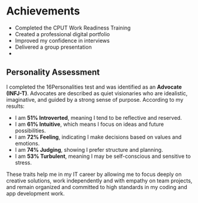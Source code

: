# Achievements

- Completed the CPUT Work Readiness Training
- Created a professional digital portfolio
- Improved my confidence in interviews
- Delivered a group presentation
- 
## Personality Assessment

I completed the 16Personalities test and was identified as an **Advocate (INFJ-T)**. Advocates are described as quiet visionaries who are idealistic, imaginative, and guided by a strong sense of purpose. According to my results:

- I am **51% Introverted**, meaning I tend to be reflective and reserved.
- I am **61% Intuitive**, which means I focus on ideas and future possibilities.
- I am **72% Feeling**, indicating I make decisions based on values and emotions.
- I am **74% Judging**, showing I prefer structure and planning.
- I am **53% Turbulent**, meaning I may be self-conscious and sensitive to stress.

These traits help me in my IT career by allowing me to focus deeply on creative solutions, work independently and with empathy on team projects, and remain organized and committed to high standards in my coding and app development work.

